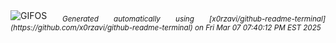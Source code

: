 <div align="justify">
<picture>
    <source media="(prefers-color-scheme: dark)" srcset="https://i.ibb.co/KjnTt0ZP/output-gif.gif">
    <source media="(prefers-color-scheme: light)" srcset="https://i.ibb.co/KjnTt0ZP/output-gif.gif">
    <img alt="GIFOS" src="https://i.ibb.co/KjnTt0ZP/output-gif.gif">
</picture>
<sub><i>Generated automatically using [x0rzavi/github-readme-terminal](https://github.com/x0rzavi/github-readme-terminal) on Fri Mar 07 07:40:12 PM EST 2025</i></sub>
</div>

<!--  -->